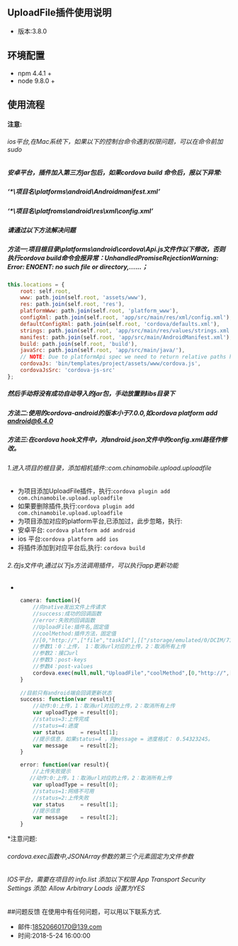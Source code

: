 ## UploadFile插件使用说明
* 版本:3.8.0

## 环境配置
* npm 4.4.1 +
* node 9.8.0 +


## 使用流程
#### 注意:
###### ios平台,在Mac系统下，如果以下的控制台命令遇到权限问题，可以在命令前加sudo
##### 安卓平台，插件加入第三方jar包后，如果cordova build 命令后，报以下异常:
##### ‘*\项目名\platforms\android\Androidmanifest.xml’
##### ‘*\项目名\platfroms\android\res\xml\config.xml’
##### 请通过以下方法解决问题
##### 方法一:项目根目录\platforms\android\cordova\Api.js文件作以下修改，否则执行cordova build命令会报异常：UnhandledPromiseRejectionWarning: Error: ENOENT: no such file or directory,......；

```javascript
this.locations = {
    root: self.root,
    www: path.join(self.root, 'assets/www'),
    res: path.join(self.root, 'res'),
    platformWww: path.join(self.root, 'platform_www'),
    configXml: path.join(self.root, 'app/src/main/res/xml/config.xml'),
    defaultConfigXml: path.join(self.root, 'cordova/defaults.xml'),
    strings: path.join(self.root, 'app/src/main/res/values/strings.xml'),
    manifest: path.join(self.root, 'app/src/main/AndroidManifest.xml'),
    build: path.join(self.root, 'build'),
    javaSrc: path.join(self.root, 'app/src/main/java/'),
    // NOTE: Due to platformApi spec we need to return relative paths here
    cordovaJs: 'bin/templates/project/assets/www/cordova.js',
    cordovaJsSrc: 'cordova-js-src'
};
```
##### 然后手动将没有成功自动导入的jar包，手动放置到libs目录下
##### 方法二:使用的cordova-android的版本小于7.0.0,如cordova platform add android@6.4.0
##### 方法三:在cordova hook文件中，对android.json文件中的config.xml路径作修改。

###### 1.进入项目的根目录，添加相机插件::com.chinamobile.upload.uploadfile
* 为项目添加UploadFile插件，执行:`cordova plugin add com.chinamobile.upload.uploadfile`
* 如果要删除插件,执行:`cordova plugin add com.chinamobile.upload.uploadfile`
* 为项目添加对应的platform平台,已添加过，此步忽略，执行:
* 安卓平台: `cordova platform add android`
* ios 平台:`cordova platform add ios`
* 将插件添加到对应平台后,执行: `cordova build`

###### 2.在js文件中,通过以下js方法调用插件，可以执行app更新功能
*
```javascript
    camera: function(){
        //向native发出文件上传请求
        //success:成功的回调函数
        //error:失败的回调函数
        //UploadFile:插件名,固定值
        //coolMethod:插件方法，固定值
        //[0,"http://",["file","taskId"],[["/storage/emulated/0/DCIM/71_1528608551054.jpg","/storage/emulated/0/DCIM/70_1528608610614.jpg","/storage/emulated/0/DCIM/70_1528608636480.jpg"],"4596673]:插件方法参数，具体对应以下
        //参数1：0：上传， 1：取消url对应的上传，2：取消所有上传
        //参数2：接口url
        //参数3：post-keys
        //参数4：post-values
        cordova.exec(null,null,"UploadFile","coolMethod",[0,"http://",["file","taskId"],[["/storage/emulated/0/DCIM/71_1528608551054.jpg","/storage/emulated/0/DCIM/70_1528608610614.jpg","/storage/emulated/0/DCIM/70_1528608636480.jpg"],"4596673]]);
    }
    
    //目前只有android端会回调更新状态
    success: function(var result){
        //动作:0:上传，1：取消url对应的上传，2：取消所有上传
        var uploadType = result[0];
        //status=3:上传完成
        //status=4:进度
        var status     = result[1];
        //提示信息，如果status=4 ，则message = 进度格式： 0.54323245。
        var message    = result[2];
    }

    error: function(var result){
        //上传失败提示
       //动作:0:上传，1：取消url对应的上传，2：取消所有上传
        var uploadType = result[0];
        //status=1:网络不可用
        //status=2:上传失败
        var status     = result[1];
        //提示信息
        var message    = result[2];
    }
```

*注意问题:
###### cordova.exec函数中,JSONArray参数的第三个元素固定为文件参数
###### IOS平台，需要在项目的 info.list 添加以下权限 App Transport Security Settings 添加: Allow Arbitrary Loads 设置为YES 


##问题反馈
  在使用中有任何问题，可以用以下联系方式.
  
  * 邮件:18520660170@139.com
  * 时间:2018-5-24 16:00:00




